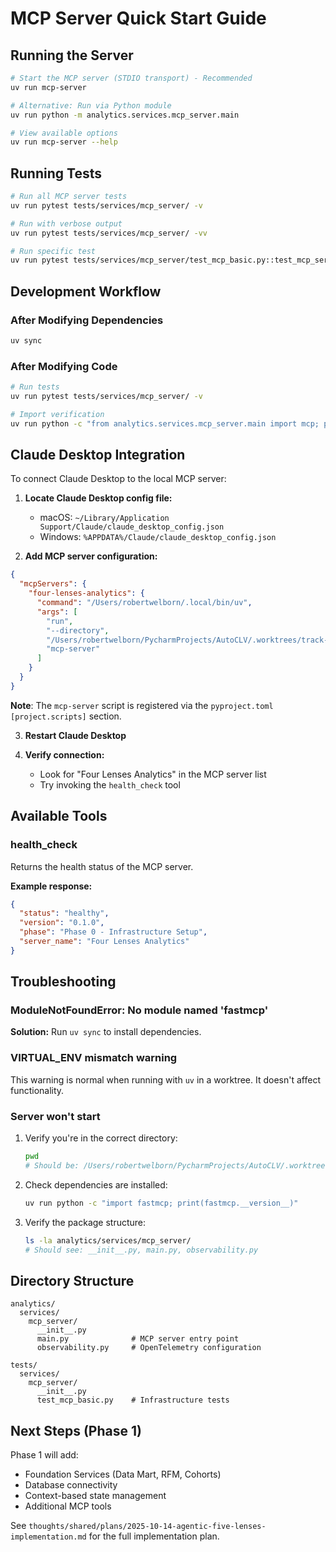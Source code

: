 # MCP Server Quick Start Guide

## Running the Server

```bash
# Start the MCP server (STDIO transport) - Recommended
uv run mcp-server

# Alternative: Run via Python module
uv run python -m analytics.services.mcp_server.main

# View available options
uv run mcp-server --help
```

## Running Tests

```bash
# Run all MCP server tests
uv run pytest tests/services/mcp_server/ -v

# Run with verbose output
uv run pytest tests/services/mcp_server/ -vv

# Run specific test
uv run pytest tests/services/mcp_server/test_mcp_basic.py::test_mcp_server_initialization -v
```

## Development Workflow

### After Modifying Dependencies

```bash
uv sync
```

### After Modifying Code

```bash
# Run tests
uv run pytest tests/services/mcp_server/ -v

# Import verification
uv run python -c "from analytics.services.mcp_server.main import mcp; print(f'✓ {mcp.name} v{mcp.version}')"
```

## Claude Desktop Integration

To connect Claude Desktop to the local MCP server:

1. **Locate Claude Desktop config file:**
   - macOS: `~/Library/Application Support/Claude/claude_desktop_config.json`
   - Windows: `%APPDATA%/Claude/claude_desktop_config.json`

2. **Add MCP server configuration:**

```json
{
  "mcpServers": {
    "four-lenses-analytics": {
      "command": "/Users/robertwelborn/.local/bin/uv",
      "args": [
        "run",
        "--directory",
        "/Users/robertwelborn/PycharmProjects/AutoCLV/.worktrees/track-a",
        "mcp-server"
      ]
    }
  }
}
```

**Note**: The `mcp-server` script is registered via the `pyproject.toml` `[project.scripts]` section.

3. **Restart Claude Desktop**

4. **Verify connection:**
   - Look for "Four Lenses Analytics" in the MCP server list
   - Try invoking the `health_check` tool

## Available Tools

### health_check

Returns the health status of the MCP server.

**Example response:**
```json
{
  "status": "healthy",
  "version": "0.1.0",
  "phase": "Phase 0 - Infrastructure Setup",
  "server_name": "Four Lenses Analytics"
}
```

## Troubleshooting

### ModuleNotFoundError: No module named 'fastmcp'

**Solution:** Run `uv sync` to install dependencies.

### VIRTUAL_ENV mismatch warning

This warning is normal when running with `uv` in a worktree. It doesn't affect functionality.

### Server won't start

1. Verify you're in the correct directory:
   ```bash
   pwd
   # Should be: /Users/robertwelborn/PycharmProjects/AutoCLV/.worktrees/track-a
   ```

2. Check dependencies are installed:
   ```bash
   uv run python -c "import fastmcp; print(fastmcp.__version__)"
   ```

3. Verify the package structure:
   ```bash
   ls -la analytics/services/mcp_server/
   # Should see: __init__.py, main.py, observability.py
   ```

## Directory Structure

```
analytics/
  services/
    mcp_server/
      __init__.py
      main.py              # MCP server entry point
      observability.py     # OpenTelemetry configuration

tests/
  services/
    mcp_server/
      __init__.py
      test_mcp_basic.py    # Infrastructure tests
```

## Next Steps (Phase 1)

Phase 1 will add:
- Foundation Services (Data Mart, RFM, Cohorts)
- Database connectivity
- Context-based state management
- Additional MCP tools

See `thoughts/shared/plans/2025-10-14-agentic-five-lenses-implementation.md` for the full implementation plan.
